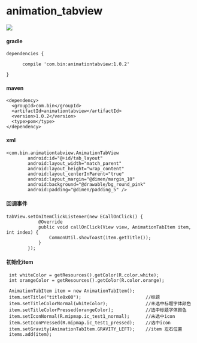 # animation_tabview

![](https://github.com/tengbinlive/mtestproject/blob/master/images/demo1.gif) 

#### gradle

    dependencies {

          compile 'com.bin:animationtabview:1.0.2'

    }

#### maven

    <dependency>
      <groupId>com.bin</groupId>
      <artifactId>animationtabview</artifactId>
      <version>1.0.2</version>
      <type>pom</type>
    </dependency>

#### xml

    <com.bin.animationtabview.AnimationTabView
            android:id="@+id/tab_layout"
            android:layout_width="match_parent"
            android:layout_height="wrap_content"
            android:layout_centerInParent="true"
            android:layout_margin="@dimen/margin_10"
            android:background="@drawable/bg_round_pink"
            android:padding="@dimen/padding_5" />


#### 回调事件

    tabView.setOnItemClickListener(new ECallOnClick() {
                @Override
                public void callOnClick(View view, AnimationTabItem item, int index) {
                    CommonUtil.showToast(item.getTitle());
                }
            });

#### 初始化item

     int whiteColor = getResources().getColor(R.color.white);
     int orangeColor = getResources().getColor(R.color.orange);
     
     AnimationTabItem item = new AnimationTabItem();
     item.setTitle("title0x00");                        //标题
     item.setTitleColorNormal(whiteColor);              //未选中标题字体颜色
     item.setTitleColorPressed(orangeColor);            //选中标题字体颜色
     item.setIconNormal(R.mipmap.ic_test1_normal);      //未选中icon
     item.setIconPressed(R.mipmap.ic_test1_pressed);    //选中icon
     item.setGravity(AnimationTabItem.GRAVITY_LEFT);    //item 左右位置
     items.add(item);
        


